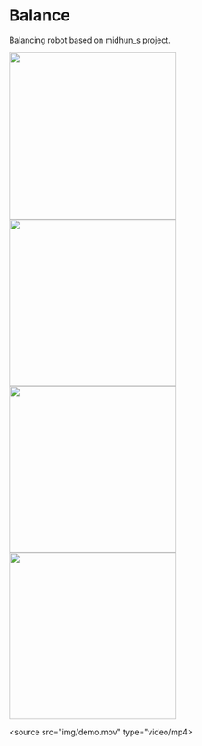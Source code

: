 # Balance
Balancing robot based on  midhun_s project.

<img src = "img/parts.png" width =300>
<img src = "img/gyro.png" width=300>
<img src = "img/integ.png" width=300>
<img src = "img/test.png" width=300>

<source src="img/demo.mov" type="video/mp4>

